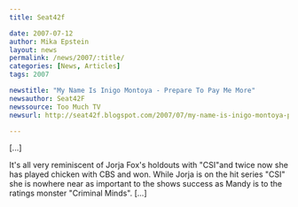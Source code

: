 ```yaml
---
title: Seat42f

date: 2007-07-12
author: Mika Epstein
layout: news
permalink: /news/2007/:title/
categories: [News, Articles]
tags: 2007

newstitle: "My Name Is Inigo Montoya - Prepare To Pay Me More"
newsauthor: Seat42F
newssource: Too Much TV
newsurl: http://seat42f.blogspot.com/2007/07/my-name-is-inigo-montoya-prepare-to-pay.html

---
```


[...]

It's all very reminiscent of Jorja Fox's holdouts with "CSI"and twice now she has played chicken with CBS and won. While Jorja is on the hit series "CSI" she is nowhere near as important to the shows success as Mandy is to the ratings monster "Criminal Minds". [...]

